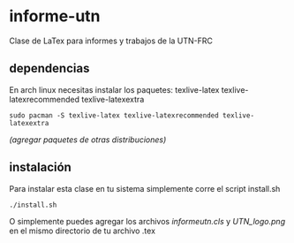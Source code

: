 # informe-utn
Clase de LaTex para informes y trabajos de la UTN-FRC

## dependencias
En arch linux necesitas instalar los paquetes: texlive-latex texlive-latexrecommended texlive-latexextra
```
sudo pacman -S texlive-latex texlive-latexrecommended texlive-latexextra
```
*(agregar paquetes de otras distribuciones)*

## instalación
Para instalar esta clase en tu sistema simplemente corre el script install.sh
```
./install.sh
```
O simplemente puedes agregar los archivos *informeutn.cls* y *UTN_logo.png* en el mismo directorio de tu archivo .tex
